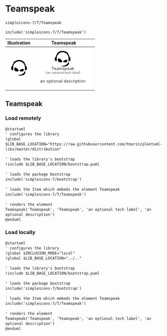 # Teamspeak


```text
simpleicons-7/T/Teamspeak
```

```text
include('simpleicons-7/T/Teamspeak')
```



| Illustration | Teamspeak |
| :---: | :---: |
| ![illustration for Illustration](../../simpleicons-7/T/Teamspeak.png) | ![illustration for Teamspeak](../../simpleicons-7/T/Teamspeak.Local.png) |




## Teamspeak

### Load remotely
```plantuml
@startuml
' configures the library
!global $LIB_BASE_LOCATION="https://raw.githubusercontent.com/tmorin/plantuml-libs/master/distribution"

' loads the library's bootstrap
!include $LIB_BASE_LOCATION/bootstrap.puml

' loads the package bootstrap
include('simpleicons-7/bootstrap')

' loads the Item which embeds the element Teamspeak
include('simpleicons-7/T/Teamspeak')

' renders the element
Teamspeak('Teamspeak', 'Teamspeak', 'an optional tech label', 'an optional description')
@enduml
```

### Load locally
```plantuml
@startuml
' configures the library
!global $INCLUSION_MODE="local"
!global $LIB_BASE_LOCATION="../.."

' loads the library's bootstrap
!include $LIB_BASE_LOCATION/bootstrap.puml

' loads the package bootstrap
include('simpleicons-7/bootstrap')

' loads the Item which embeds the element Teamspeak
include('simpleicons-7/T/Teamspeak')

' renders the element
Teamspeak('Teamspeak', 'Teamspeak', 'an optional tech label', 'an optional description')
@enduml
```

